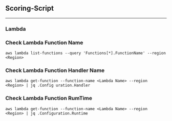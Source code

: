 ## Scoring-Script
---
### Lambda
### Check Lambda Function Name
```
aws lambda list-functions --query 'Functions[*].FunctionName' --region <Region>
```

### Check Lambda Function Handler Name
```
aws lambda get-function --function-name <Lambda Name> --region <Region> | jq .Config uration.Handler
```

### Check Lambda Function RumTime 
```
aws lambda get-function --function-name <Lambda Name> --region <Region> | jq .Configuration.Runtime
```